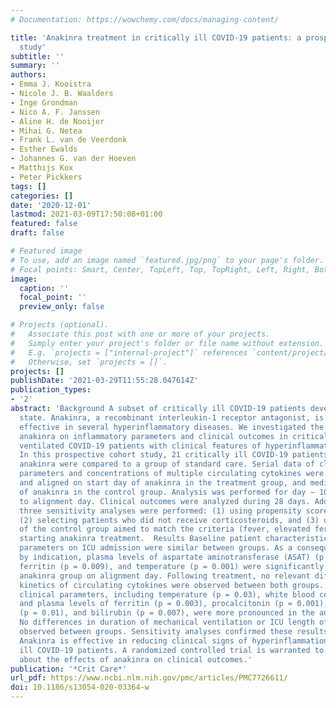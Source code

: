 ```yaml
---
# Documentation: https://wowchemy.com/docs/managing-content/

title: 'Anakinra treatment in critically ill COVID-19 patients: a prospective cohort
  study'
subtitle: ''
summary: ''
authors:
- Emma J. Kooistra
- Nicole J. B. Waalders
- Inge Grondman
- Nico A. F. Janssen
- Aline H. de Nooijer
- Mihai G. Netea
- Frank L. van de Veerdonk
- Esther Ewalds
- Johannes G. van der Hoeven
- Matthijs Kox
- Peter Pickkers
tags: []
categories: []
date: '2020-12-01'
lastmod: 2021-03-09T17:50:08+01:00
featured: false
draft: false

# Featured image
# To use, add an image named `featured.jpg/png` to your page's folder.
# Focal points: Smart, Center, TopLeft, Top, TopRight, Left, Right, BottomLeft, Bottom, BottomRight.
image:
  caption: ''
  focal_point: ''
  preview_only: false

# Projects (optional).
#   Associate this post with one or more of your projects.
#   Simply enter your project's folder or file name without extension.
#   E.g. `projects = ["internal-project"]` references `content/project/deep-learning/index.md`.
#   Otherwise, set `projects = []`.
projects: []
publishDate: '2021-03-29T11:55:28.047614Z'
publication_types:
- '2'
abstract: 'Background A subset of critically ill COVID-19 patients develop a hyperinflammatory
  state. Anakinra, a recombinant interleukin-1 receptor antagonist, is known to be
  effective in several hyperinflammatory diseases. We investigated the effects of
  anakinra on inflammatory parameters and clinical outcomes in critically ill, mechanically
  ventilated COVID-19 patients with clinical features of hyperinflammation.  Methods
  In this prospective cohort study, 21 critically ill COVID-19 patients treated with
  anakinra were compared to a group of standard care. Serial data of clinical inflammatory
  parameters and concentrations of multiple circulating cytokines were determined
  and aligned on start day of anakinra in the treatment group, and median start day
  of anakinra in the control group. Analysis was performed for day − 10 to + 10 relative
  to alignment day. Clinical outcomes were analyzed during 28 days. Additionally,
  three sensitivity analyses were performed: (1) using propensity score-matched groups,
  (2) selecting patients who did not receive corticosteroids, and (3) using a subset
  of the control group aimed to match the criteria (fever, elevated ferritin) for
  starting anakinra treatment.  Results Baseline patient characteristics and clinical
  parameters on ICU admission were similar between groups. As a consequence of bias
  by indication, plasma levels of aspartate aminotransferase (ASAT) (p = 0.0002),
  ferritin (p = 0.009), and temperature (p = 0.001) were significantly higher in the
  anakinra group on alignment day. Following treatment, no relevant differences in
  kinetics of circulating cytokines were observed between both groups. Decreases of
  clinical parameters, including temperature (p = 0.03), white blood cell counts (p = 0.02),
  and plasma levels of ferritin (p = 0.003), procalcitonin (p = 0.001), creatinine
  (p = 0.01), and bilirubin (p = 0.007), were more pronounced in the anakinra group.
  No differences in duration of mechanical ventilation or ICU length of stay were
  observed between groups. Sensitivity analyses confirmed these results.  Conclusions
  Anakinra is effective in reducing clinical signs of hyperinflammation in critically
  ill COVID-19 patients. A randomized controlled trial is warranted to draw conclusion
  about the effects of anakinra on clinical outcomes.'
publication: '*Crit Care*'
url_pdf: https://www.ncbi.nlm.nih.gov/pmc/articles/PMC7726611/
doi: 10.1186/s13054-020-03364-w
---
```

